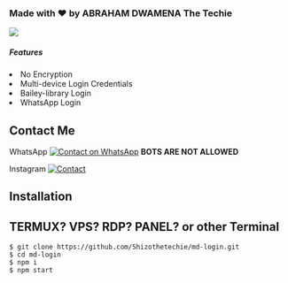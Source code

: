 <html>
  <body>
    
<h3> Made with ❤️ by ABRAHAM DWAMENA The Techie </h3>
    <img src="https://img.shields.io/github/stars/Shizothetechie/md-login?style=social"> 
<h5>Features </h5> 
<li> No Encryption </li>
<li> Multi-device Login Credentials </li>
<li> Bailey-library Login </li>
<li> WhatsApp Login </li> </body> </html>


## Contact Me
 WhatsApp [![Contact on WhatsApp](https://img.shields.io/badge/WhatsApp-25D366?style=for-the-badge&logo=whatsapp&logoColor=white)](https://wa.me/233261448983)
**BOTS ARE NOT ALLOWED**

Instagram 
[![Contact](https://img.shields.io/badge/Instagram-E4405F?style=for-the-badge&logo=instagram&logoColor=white)](https://Instagram.com/shizo_the_techie) 



## Installation 

## TERMUX? VPS? RDP? PANEL? or other Terminal 
```
$ git clone https://github.com/Shizothetechie/md-login.git
$ cd md-login
$ npm i
$ npm start
```
